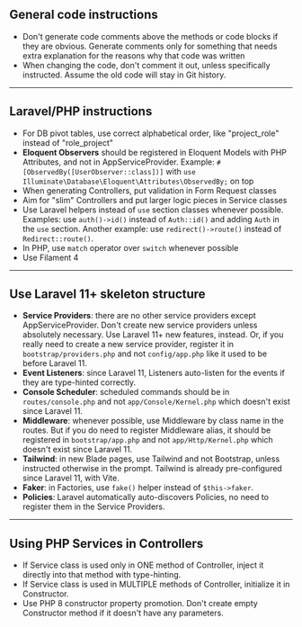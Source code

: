 ## General code instructions

- Don't generate code comments above the methods or code blocks if they are obvious. Generate comments only for something that needs extra explanation for the reasons why that code was written
- When changing the code, don't comment it out, unless specifically instructed. Assume the old code will stay in Git history.

---

## Laravel/PHP instructions

- For DB pivot tables, use correct alphabetical order, like "project_role" instead of "role_project"
- **Eloquent Observers** should be registered in Eloquent Models with PHP Attributes, and not in AppServiceProvider. Example: `#[ObservedBy([UserObserver::class])]` with `use Illuminate\Database\Eloquent\Attributes\ObservedBy;` on top
- When generating Controllers, put validation in Form Request classes
- Aim for "slim" Controllers and put larger logic pieces in Service classes
- Use Laravel helpers instead of `use` section classes whenever possible. Examples: use `auth()->id()` instead of `Auth::id()` and adding `Auth` in the `use` section. Another example: use `redirect()->route()` instead of `Redirect::route()`.
- In PHP, use `match` operator over `switch` whenever possible
- Use Filament 4

---

## Use Laravel 11+ skeleton structure

- **Service Providers**: there are no other service providers except AppServiceProvider. Don't create new service providers unless absolutely necessary. Use Laravel 11+ new features, instead. Or, if you really need to create a new service provider, register it in `bootstrap/providers.php` and not `config/app.php` like it used to be before Laravel 11.
- **Event Listeners**: since Laravel 11, Listeners auto-listen for the events if they are type-hinted correctly.
- **Console Scheduler**: scheduled commands should be in `routes/console.php` and not `app/Console/Kernel.php` which doesn't exist since Laravel 11.
- **Middleware**: whenever possible, use Middleware by class name in the routes. But if you do need to register Middleware alias, it should be registered in `bootstrap/app.php` and not `app/Http/Kernel.php` which doesn't exist since Laravel 11.
- **Tailwind**: in new Blade pages, use Tailwind and not Bootstrap, unless instructed otherwise in the prompt. Tailwind is already pre-configured since Laravel 11, with Vite.
- **Faker**: in Factories, use `fake()` helper instead of `$this->faker`.
- **Policies**: Laravel automatically auto-discovers Policies, no need to register them in the Service Providers.

---

## Using PHP Services in Controllers

- If Service class is used only in ONE method of Controller, inject it directly into that method with type-hinting.
- If Service class is used in MULTIPLE methods of Controller, initialize it in Constructor.
- Use PHP 8 constructor property promotion. Don't create empty Constructor method if it doesn't have any parameters.

